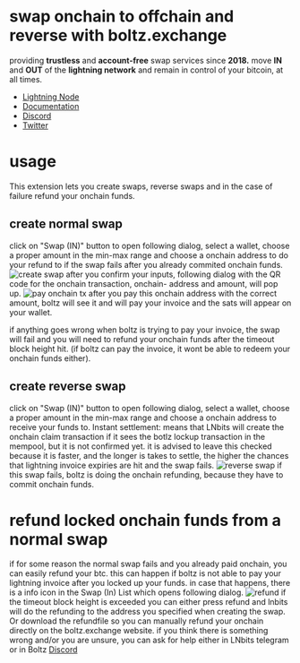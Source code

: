 # swap onchain to offchain and reverse with boltz.exchange
providing **trustless** and **account-free** swap services since **2018.**
move **IN** and **OUT** of the **lightning network** and remain in control of your bitcoin, at all times.
* [Lightning Node](https://amboss.space/node/026165850492521f4ac8abd9bd8088123446d126f648ca35e60f88177dc149ceb2)
* [Documentation](https://docs.boltz.exchange/en/latest/)
* [Discord](https://discord.gg/d6EK85KK)
* [Twitter](https://twitter.com/Boltzhq)

# usage
This extension lets you create swaps, reverse swaps and in the case of failure refund your onchain funds.

## create normal swap
click on "Swap (IN)" button to open following dialog, select a wallet, choose a proper amount in the min-max range and choose a onchain address to do your refund to if the swap fails after you already commited onchain funds.
![create swap](https://imgur.com/OyOh3Nm)
after you confirm your inputs, following dialog with the QR code for the onchain transaction, onchain- address and amount, will pop up.
![pay onchain tx](https://imgur.com/r2UhwCY)
after you pay this onchain address with the correct amount, boltz will see it and will pay your invoice and the sats will appear on your wallet.

if anything goes wrong when boltz is trying to pay your invoice, the swap will fail and you will need to refund your onchain funds after the timeout block height hit. (if boltz can pay the invoice, it wont be able to redeem your onchain funds either).

## create reverse swap
click on "Swap (IN)" button to open following dialog, select a wallet, choose a proper amount in the min-max range and choose a onchain address to receive your funds to. Instant settlement: means that LNbits will create the onchain claim transaction if it sees the botlz lockup transaction in the mempool, but it is not confirmed yet. it is advised to leave this checked because it is faster, and the longer is takes to settle, the higher the chances that lightning invoice expiries are hit and the swap fails.
![reverse swap](https://imgur.com/UEAPpbs)
 if this swap fails, boltz is doing the onchain refunding, because they have to commit onchain funds.

# refund locked onchain funds from a normal swap
if for some reason the normal swap fails and you already paid onchain, you can easily refund your btc.
this can happen if boltz is not able to pay your lightning invoice after you locked up your funds.
in case that happens, there is a info icon in the Swap (In) List which opens following dialog.
![refund](https://imgur.com/pN81ltf)
if the timeout block height is exceeded you can either press refund and lnbits will do the refunding to the address you specified when creating the swap. Or download the refundfile so you can manually refund your onchain directly on the boltz.exchange website.
if you think there is something wrong and/or you are unsure, you can ask for help either in LNbits telegram or in Boltz [Discord](https://discord.gg/d6EK85KK)
